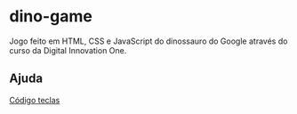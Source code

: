# dino-game

Jogo feito em HTML, CSS e JavaScript do dinossauro do Google através do curso da Digital Innovation One.

## Ajuda

[Código teclas](https://keycode.info/)